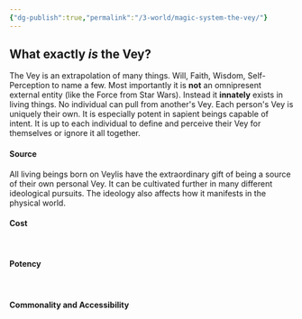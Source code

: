 ```yaml
---
{"dg-publish":true,"permalink":"/3-world/magic-system-the-vey/"}
---
```


## What exactly *is* the Vey?
The Vey is an extrapolation of many things. Will, Faith, Wisdom, Self-Perception to name a few. Most importantly it is **not** an omnipresent external entity (like the Force from Star Wars). Instead it **innately** exists in living things. No individual can pull from another's Vey. Each person's Vey is uniquely their own. It is especially potent in sapient beings capable of intent. It is up to each individual to define and perceive their Vey for themselves or ignore it all together.
<br>

#### Source
All living beings born on Veylis have the extraordinary gift of being a source of their own personal Vey. It can be cultivated further in many different ideological pursuits. The ideology also affects how it manifests in the physical world.
<br>

####  Cost

<br>

#### Potency
<br>

#### Commonality and Accessibility
<br>
